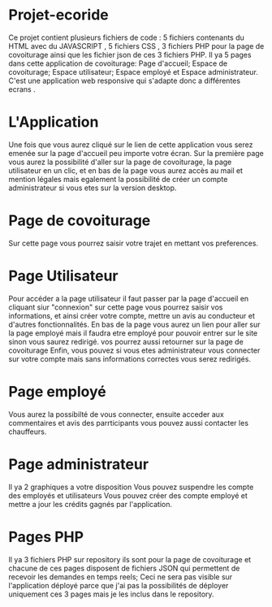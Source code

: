# Projet-ecoride
Ce projet contient plusieurs fichiers de code : 5 fichiers contenants du HTML avec du JAVASCRIPT , 5 fichiers CSS , 3 fichiers PHP pour la page de covoiturage ainsi que les fichier json de ces 3 fichiers PHP.
Il ya 5 pages dans cette application de covoiturage: Page d'accueil; Espace de covoiturage; Espace utilisateur; Espace employé et Espace administrateur.
C'est une application web responsive qui s'adapte donc a différentes ecrans .
# L'Application
Une fois que vous aurez cliqué sur le lien de cette application vous serez emenée sur la page d'accueil peu importe votre écran.
Sur la première page vous aurez la possibilité d'aller sur la page de covoiturage, la page utilisateur en un clic, et en bas de la page vous aurez accès au mail et mention légales mais egalement la possibilité de créer un compte administrateur si vous etes sur la version desktop.
# Page de covoiturage
Sur cette page vous pourrez saisir votre trajet en mettant vos preferences. 
# Page Utilisateur 
Pour accéder a la page utilisateur il faut passer par la page d'accueil en cliquant siur "connexion" 
sur cette page vous pourrez saisir vos informations, et ainsi créer votre compte, mettre un avis au conducteur et d'autres fonctionnalités.
En bas de la page vous aurez un lien pour aller sur la page employé mais il faudra etre employé pour pouvoir entrer sur le site sinon vous saurez redirigé.
vos pourrez aussi retourner sur la page de covoiturage
Enfin, vous pouvez si vous etes administrateur vous connecter sur votre compte mais sans informations correctes vous serez redirigés.
# Page employé 
Vous aurez la possibilté de vous connecter, ensuite acceder aux commentaires et avis des parrticipants
vous pouvez aussi contacter les chauffeurs.
# Page administrateur 
Il ya 2 graphiques a votre disposition 
Vous pouvez suspendre les compte des employés et utilisateurs
Vous pouvez créer des compte employé et mettre a jour les crédits gagnés par l'application.
# Pages PHP
Il ya 3 fichiers PHP sur repository ils sont pour la page de covoiturage et chacune de ces pages disposent de fichiers JSON qui permettent de recevoir les demandes en temps reels;
Ceci ne sera pas visible sur l'application déployé parce que j'ai pas la possibilités de déployer uniquement ces 3 pages mais je les inclus dans le repository.
